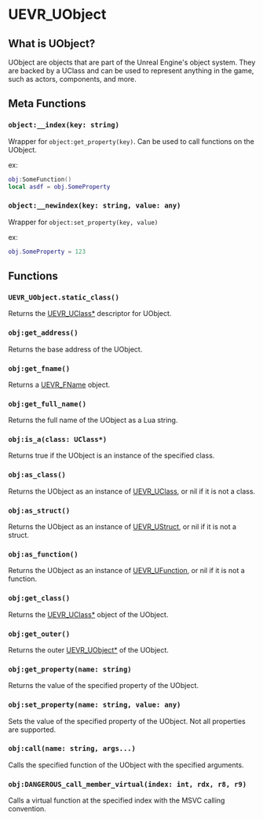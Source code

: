 # UEVR_UObject

## What is UObject?

UObject are objects that are part of the Unreal Engine's object system. They are backed by a UClass and can be used to represent anything in the game, such as actors, components, and more.

## Meta Functions

### `object:__index(key: string)`

Wrapper for `object:get_property(key)`. Can be used to call functions on the UObject.

ex:
```lua
obj:SomeFunction()
local asdf = obj.SomeProperty
```

### `object:__newindex(key: string, value: any)`

Wrapper for `object:set_property(key, value)`

ex:
```lua
obj.SomeProperty = 123
```

## Functions

### `UEVR_UObject.static_class()`

Returns the [UEVR_UClass*](UClass.md) descriptor for UObject.

### `obj:get_address()`

Returns the base address of the UObject.


### `obj:get_fname()`

Returns a [UEVR_FName](FName.md) object.

### `obj:get_full_name()`

Returns the full name of the UObject as a Lua string.

### `obj:is_a(class: UClass*)`

Returns true if the UObject is an instance of the specified class.

### `obj:as_class()`

Returns the UObject as an instance of [UEVR_UClass](UClass.md), or nil if it is not a class.

### `obj:as_struct()`

Returns the UObject as an instance of [UEVR_UStruct](UStruct.md), or nil if it is not a struct.

### `obj:as_function()`

Returns the UObject as an instance of [UEVR_UFunction](UFunction.md), or nil if it is not a function.

### `obj:get_class()`

Returns the [UEVR_UClass*](UClass.md) object of the UObject.

### `obj:get_outer()`

Returns the outer [UEVR_UObject*](UObject.md) of the UObject.

### `obj:get_property(name: string)`

Returns the value of the specified property of the UObject.

### `obj:set_property(name: string, value: any)`

Sets the value of the specified property of the UObject. Not all properties are supported.

### `obj:call(name: string, args...)`

Calls the specified function of the UObject with the specified arguments.

### `obj:DANGEROUS_call_member_virtual(index: int, rdx, r8, r9)`

Calls a virtual function at the specified index with the MSVC calling convention.
